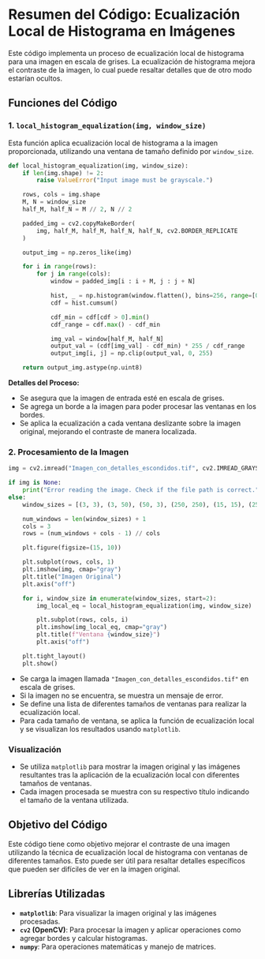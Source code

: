 # Resumen del Código: Ecualización Local de Histograma en Imágenes

Este código implementa un proceso de ecualización local de histograma para una imagen en escala de grises. La
ecualización de histograma mejora el contraste de la imagen, lo cual puede resaltar detalles que de otro modo estarían
ocultos.

## Funciones del Código

### 1. `local_histogram_equalization(img, window_size)`

Esta función aplica ecualización local de histograma a la imagen proporcionada, utilizando una ventana de tamaño
definido por `window_size`.

```python
def local_histogram_equalization(img, window_size):
    if len(img.shape) != 2:
        raise ValueError("Input image must be grayscale.")

    rows, cols = img.shape
    M, N = window_size
    half_M, half_N = M // 2, N // 2

    padded_img = cv2.copyMakeBorder(
        img, half_M, half_M, half_N, half_N, cv2.BORDER_REPLICATE
    )

    output_img = np.zeros_like(img)

    for i in range(rows):
        for j in range(cols):
            window = padded_img[i : i + M, j : j + N]

            hist, _ = np.histogram(window.flatten(), bins=256, range=[0, 256])
            cdf = hist.cumsum()

            cdf_min = cdf[cdf > 0].min()
            cdf_range = cdf.max() - cdf_min

            img_val = window[half_M, half_N]
            output_val = (cdf[img_val] - cdf_min) * 255 / cdf_range
            output_img[i, j] = np.clip(output_val, 0, 255)

    return output_img.astype(np.uint8)
```

**Detalles del Proceso:**
- Se asegura que la imagen de entrada esté en escala de grises.
- Se agrega un borde a la imagen para poder procesar las ventanas en los bordes.
- Se aplica la ecualización a cada ventana deslizante sobre la imagen original, mejorando el contraste de manera
  localizada.

### 2. Procesamiento de la Imagen

```python
img = cv2.imread("Imagen_con_detalles_escondidos.tif", cv2.IMREAD_GRAYSCALE)

if img is None:
    print("Error reading the image. Check if the file path is correct.")
else:
    window_sizes = [(3, 3), (3, 50), (50, 3), (250, 250), (15, 15), (25, 25)]

    num_windows = len(window_sizes) + 1
    cols = 3
    rows = (num_windows + cols - 1) // cols

    plt.figure(figsize=(15, 10))

    plt.subplot(rows, cols, 1)
    plt.imshow(img, cmap="gray")
    plt.title("Imagen Original")
    plt.axis("off")

    for i, window_size in enumerate(window_sizes, start=2):
        img_local_eq = local_histogram_equalization(img, window_size)

        plt.subplot(rows, cols, i)
        plt.imshow(img_local_eq, cmap="gray")
        plt.title(f"Ventana {window_size}")
        plt.axis("off")

    plt.tight_layout()
    plt.show()
```

- Se carga la imagen llamada `"Imagen_con_detalles_escondidos.tif"` en escala de grises.
- Si la imagen no se encuentra, se muestra un mensaje de error.
- Se define una lista de diferentes tamaños de ventanas para realizar la ecualización local.
- Para cada tamaño de ventana, se aplica la función de ecualización local y se visualizan los resultados usando
  `matplotlib`.

### Visualización

- Se utiliza `matplotlib` para mostrar la imagen original y las imágenes resultantes tras la aplicación de la
  ecualización local con diferentes tamaños de ventanas.
- Cada imagen procesada se muestra con su respectivo título indicando el tamaño de la ventana utilizada.

## Objetivo del Código

Este código tiene como objetivo mejorar el contraste de una imagen utilizando la técnica de ecualización local de
histograma con ventanas de diferentes tamaños. Esto puede ser útil para resaltar detalles específicos que pueden ser
difíciles de ver en la imagen original.

## Librerías Utilizadas

- **`matplotlib`**: Para visualizar la imagen original y las imágenes procesadas.
- **`cv2` (OpenCV)**: Para procesar la imagen y aplicar operaciones como agregar bordes y calcular histogramas.
- **`numpy`**: Para operaciones matemáticas y manejo de matrices.

